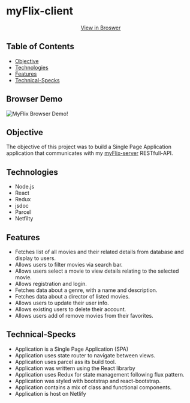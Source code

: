# myFlix-client

<div align="center">
  <a href="https://myflix-project.netlify.app/" alt="View in browser">View in Broswer</a>
</div>


## Table of Contents
- [Objective](#Objective)
- [Technologies](#Technologies)
- [Features](#Features)
- [Technical-Specks](#Technical-Specks)


## Browser Demo
![MyFlix Browser Demo!](./src/assets/myFlix.gif)

## Objective
The objective of this project was to build a Single Page Application application that communicates with my <a href="https://github.com/MarquezMoore/myFlix-server">myFlix-server</a> RESTfull-API. 

## Technologies
- Node.js
- React
- Redux
- jsdoc 
- Parcel
- Netfilty

## Features
- Fetches list of all movies and their related details from database and display to users.
- Allows users to filter movies via search bar.
- Allows users select a movie to view details relating to the selected movie.
- Allows registration and login.
- Fetches data about a genre, with a name and description.
- Fetches data about a director of listed movies.
- Allows users to update their user info.
- Allows existing users to delete their account.
- Allows users add of remove movies from their favorites.
## Technical-Specks
- Application is a Single Page Application (SPA)
- Application uses state router to navigate between views.
- Application uses parcel ass its build tool.
- Application was writtern using the React librarby
- Application uses Redux for state management following flux pattern.
- Application was styled with bootstrap and react-bootstrap.
- Application contains a mix of class and functional components.
- Application is host on Netlify

